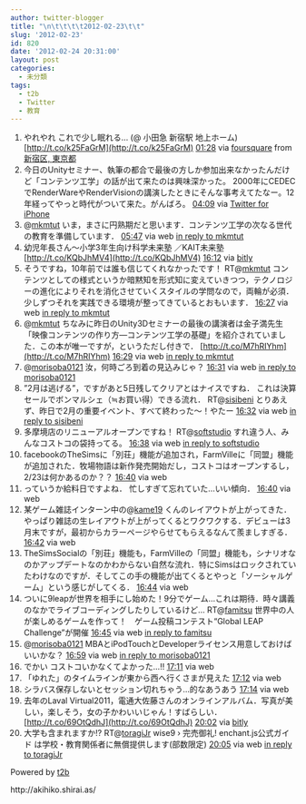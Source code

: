 ```yaml
---
author: twitter-blogger
title: "\n\t\t\t\t2012-02-23\t\t"
slug: '2012-02-23'
id: 820
date: '2012-02-24 20:31:00'
layout: post
categories:
  - 未分類
tags:
  - t2b
  - Twitter
  - 教育
---
```


<div xmlns:georss="http://www.georss.org/georss">

1.  <span><span>やれやれ これで少し眠れる... (@ 小田急 新宿駅 地上ホーム) [http://t.co/k25FaGrM](http://t.co/k25FaGrM)</span> <span>[<span>01:28</span>](http://twitter.com/o_ob/status/172659209983369217) <span>via [foursquare](http://foursquare.com)</span> from [新宿区, 東京都<span></span>](http://maps.google.com/maps?q=35.69049195,139.69999976)</span></span>
2.  <span><span>今日のUnityセミナー、執筆の都合で最後の方しか参加出来なかったんだけど「コンテンツ工学」の話が出て来たのは興味深かった。 2000年にCEDECでRenderWareやRenderVisionの講演したときにそんな事考えてたなー。12年経ってやっと時代がついて来た。がんばろ。</span> <span>[<span>04:09</span>](http://twitter.com/o_ob/status/172699699189522432) <span>via [Twitter for iPhone](http://twitter.com/#!/download/iphone)</span></span></span>
3.  <span><span>@[mkmtut](http://twitter.com/mkmtut "mkmtut") いま，まさに円熟期だと思います．コンテンツ工学の次なる世代の教育を準備しています．</span> <span>[<span>05:47</span>](http://twitter.com/o_ob/status/172724161595195392) <span>via web</span> [in reply to mkmtut](http://twitter.com/mkmtut/status/172710808034353152)</span></span>
4.  <span><span>幼児年長さん～小学3年生向け科学未来塾 ／KAIT未来塾 [http://t.co/KQbJhMV4](http://t.co/KQbJhMV4)</span> <span>[<span>16:12</span>](http://twitter.com/o_ob/status/172881455079362560) <span>via [bitly](http://bit.ly)</span></span></span>
5.  <span><span>そうですね，10年前では誰も信じてくれなかったです！ RT@[mkmtut](http://twitter.com/mkmtut "mkmtut") コンテンツとしての様式というか暗黙知を形式知に変えていきつつ，テクノロジーの進化によりそれを消化させていくスタイルの学問なので，両輪が必須．少しずつそれを実践できる環境が整ってきているとおもいます．</span> <span>[<span>16:27</span>](http://twitter.com/o_ob/status/172885223544078336) <span>via web</span> [in reply to mkmtut](http://twitter.com/mkmtut/status/172860383382609921)</span></span>
6.  <span><span>@[mkmtut](http://twitter.com/mkmtut "mkmtut") ちなみに昨日のUnity3Dセミナーの最後の講演者は金子満先生「映像コンテンツの作り方―コンテンツ工学の基礎」を紹介されていました．この本が唯一ですが，というただし付きで． [http://t.co/M7hRIYhm](http://t.co/M7hRIYhm)</span> <span>[<span>16:29</span>](http://twitter.com/o_ob/status/172885935174848513) <span>via web</span> [in reply to mkmtut](http://twitter.com/mkmtut/status/172710808034353152)</span></span>
7.  <span><span>@[morisoba0121](http://twitter.com/morisoba0121 "morisoba0121") 汝，何時ごろ到着の見込みじゃ？</span> <span>[<span>16:31</span>](http://twitter.com/o_ob/status/172886305213120513) <span>via web</span> [in reply to morisoba0121](http://twitter.com/morisoba0121/status/172857734201479168)</span></span>
8.  <span><span>”2月は逃げる”，ですがあと5日残してクリアとはナイスですね． これは決算セールでボンマルシェ（≒お買い得）できる流れ． RT@[sisibeni](http://twitter.com/sisibeni "sisibeni") とりあえず、昨日で2月の重要イベント、すべて終わった〜！やたー</span> <span>[<span>16:32</span>](http://twitter.com/o_ob/status/172886632410791936) <span>via web</span> [in reply to sisibeni](http://twitter.com/sisibeni/status/172817768364769280)</span></span>
9.  <span><span>多摩境店のリニューアルオープンですね！ RT@[softstudio](http://twitter.com/softstudio "softstudio") すれ違う人、みんなコストコの袋持ってる。</span> <span>[<span>16:38</span>](http://twitter.com/o_ob/status/172888175746879488) <span>via web</span> [in reply to softstudio](http://twitter.com/softstudio/status/172888060927803393)</span></span>
10.  <span><span>facebookのTheSimsに「別荘」機能が追加され，FarmVilleに「同盟」機能が追加された．牧場物語は新作発売開始だし，コストコはオープンするし，2/23は何かあるのか？？</span> <span>[<span>16:40</span>](http://twitter.com/o_ob/status/172888547135729664) <span>via web</span></span></span>
11.  <span><span>っていうか給料日ですよね． 忙しすぎて忘れていた…いい傾向．</span> <span>[<span>16:40</span>](http://twitter.com/o_ob/status/172888671136124928) <span>via web</span></span></span>
12.  <span><span>某ゲーム雑誌インターン中の@[kame19](http://twitter.com/kame19 "kame19") くんのレイアウトが上がってきた．やっぱり雑誌の生レイアウトが上がってくるとワクワクする．デビューは3月末ですが，最初からカラーページやらせてもらえるなんて羨ましすぎる．</span> <span>[<span>16:42</span>](http://twitter.com/o_ob/status/172889141510545408) <span>via web</span></span></span>
13.  <span><span>TheSimsSocialの「別荘」機能も，FarmVilleの「同盟」機能も，シナリオなのかアップデートなのかわからない自然な流れ．特にSimsはロックされていたわけなのですが．そしてこの手の機能が出てくるとやっと「ソーシャルゲーム」という感じがしてくる．</span> <span>[<span>16:44</span>](http://twitter.com/o_ob/status/172889674430431232) <span>via web</span></span></span>
14.  <span><span>ついに9leapが世界を相手にし始めた！9分でゲーム…これは期待．時々講義のなかでライブコーディングしたりしているけど… RT@[famitsu](http://twitter.com/famitsu "famitsu") 世界中の人が楽しめるゲームを作って！　ゲーム投稿コンテスト“Global LEAP Challenge”が開催</span> <span>[<span>16:45</span>](http://twitter.com/o_ob/status/172889930123587584) <span>via web</span> [in reply to famitsu](http://twitter.com/famitsu/status/172889651915403264)</span></span>
15.  <span><span>@[morisoba0121](http://twitter.com/morisoba0121 "morisoba0121") MBAとiPodTouchとDeveloperライセンス用意しておけばいいかな？</span> <span>[<span>16:59</span>](http://twitter.com/o_ob/status/172893438528860160) <span>via web</span> [in reply to morisoba0121](http://twitter.com/morisoba0121/status/172893232919883776)</span></span>
16.  <span><span>でかい コストコいかなくてよかった…!!</span> <span>[<span>17:11</span>](http://twitter.com/o_ob/status/172896385815945216) <span>via web</span></span></span>
17.  <span><span>「ゆれた」のタイムラインが東から西へ行くさまが見えた</span> <span>[<span>17:12</span>](http://twitter.com/o_ob/status/172896770299404289) <span>via web</span></span></span>
18.  <span><span>シラバス保存しないとセッション切れちゃう…的なあうあう</span> <span>[<span>17:14</span>](http://twitter.com/o_ob/status/172897243521748992) <span>via web</span></span></span>
19.  <span><span>去年のLaval Virtual2011，電通大佐藤さんのオンラインアルバム．写真が美しい，楽しそう，女の子かわいいじゃん！すばらしい． [http://t.co/69OtQdhJ](http://t.co/69OtQdhJ)</span> <span>[<span>20:02</span>](http://twitter.com/o_ob/status/172939535599157249) <span>via [bitly](http://bit.ly)</span></span></span>
20.  <span><span>大学も含まれますか!? RT@[toragiJr](http://twitter.com/toragiJr "toragiJr") wise9 › 完売御礼! enchant.js公式ガイド は学校・教育関係者に無償提供します(部数限定)</span> <span>[<span>20:05</span>](http://twitter.com/o_ob/status/172940119320444928) <span>via web</span> [in reply to toragiJr](http://twitter.com/toragiJr/status/172596892692250624)</span></span>

</div>

Powered by [t2b](http://t2b.utilz.jp/)

<div>http://akihiko.shirai.as/</div>